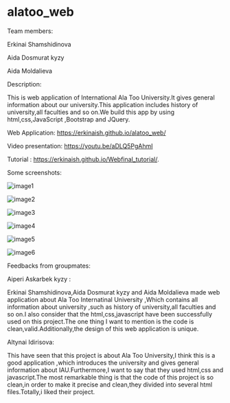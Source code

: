 # alatoo_web

Team members:

Erkinai Shamshidinova

Aida Dosmurat kyzy

Aida Moldalieva

Description: 

This is web application of International Ala Too University.It gives general information about our university.This application includes history of university,all faculties and so on.We build this app by using html,css,JavaScript ,Bootstrap and JQuery.


Web Application: https://erkinaish.github.io/alatoo_web/

Video presentation:  https://youtu.be/aDLQ5PgAhmI

Tutorial :  https://erkinaish.github.io/Webfinal_tutorial/.


Some screenshots:

![image1](https://user-images.githubusercontent.com/58220160/103040428-75d7ab00-4584-11eb-9cd3-5bc7a0bf023b.jpg)
 
![image2](https://user-images.githubusercontent.com/58220160/103040764-8c323680-4585-11eb-8acb-44fb8745aaea.jpg)


![image3](https://user-images.githubusercontent.com/58220160/103040782-9d7b4300-4585-11eb-817b-8705d511f669.jpg)


![image4](https://user-images.githubusercontent.com/58220160/103040791-a79d4180-4585-11eb-9679-29f7018daf98.jpg)

![image5](https://user-images.githubusercontent.com/58220160/103040805-ae2bb900-4585-11eb-9ef0-6a55f64e965b.jpg)


![image6](https://user-images.githubusercontent.com/58220160/103040821-b257d680-4585-11eb-9fcc-87ca7afe50f4.jpg)


Feedbacks from groupmates: 

Aiperi Askarbek kyzy :

Erkinai Shamshidinova,Aida Dosmurat kyzy and Aida Moldalieva made web application about Ala Too Internatinal University ,Which  contains all information about university ,such as history of university,all faculties and so on.I also consider  that the html,css,javascript have been successfully used on this project.The one   thing I want to  mention is the code is clean,valid.Additionally,the design of this web application is unique.


Altynai Idirisova:

This have seen that this project is about Ala Too University,I think this is a good application ,which introduces the university and gives general information about IAU.Furthermore,I want to say that they used html,css and javascript.The most remarkable thing is that the code of this project is so clean,in order to make it precise and clean,they divided into several html files.Totally,i liked their project.



